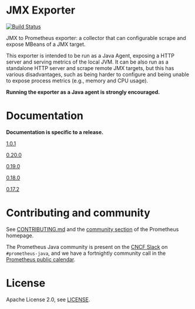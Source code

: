 # JMX Exporter

[![Build Status](https://circleci.com/gh/prometheus/jmx_exporter.svg?style=svg)](https://circleci.com/gh/prometheus/jmx_exporter)

JMX to Prometheus exporter: a collector that can configurable scrape and
expose MBeans of a JMX target.

This exporter is intended to be run as a Java Agent, exposing a HTTP server
and serving metrics of the local JVM. It can be also run as a standalone
HTTP server and scrape remote JMX targets, but this has various
disadvantages, such as being harder to configure and being unable to expose
process metrics (e.g., memory and CPU usage).

**Running the exporter as a Java agent is strongly encouraged.**

# Documentation

**Documentation is specific to a release.**

[1.0.1](https://github.com/prometheus/jmx_exporter/tree/release-1.0.1/docs)

[0.20.0](https://github.com/prometheus/jmx_exporter/tree/release-0.20.0)

[0.19.0](https://github.com/prometheus/jmx_exporter/tree/release-0.19.0)

[0.18.0](https://github.com/prometheus/jmx_exporter/tree/release-0.18.0)

[0.17.2](https://github.com/prometheus/jmx_exporter/tree/release-0.17.2)

# Contributing and community

See [CONTRIBUTING.md](CONTRIBUTING.md) and the [community section](http://prometheus.io/community/) of the Prometheus homepage.

The Prometheus Java community is present on the [CNCF Slack](https://cloud-native.slack.com) on `#prometheus-java`, and we have a fortnightly community call in the [Prometheus public calendar](https://prometheus.io/community/).

# License

Apache License 2.0, see [LICENSE](LICENSE).
